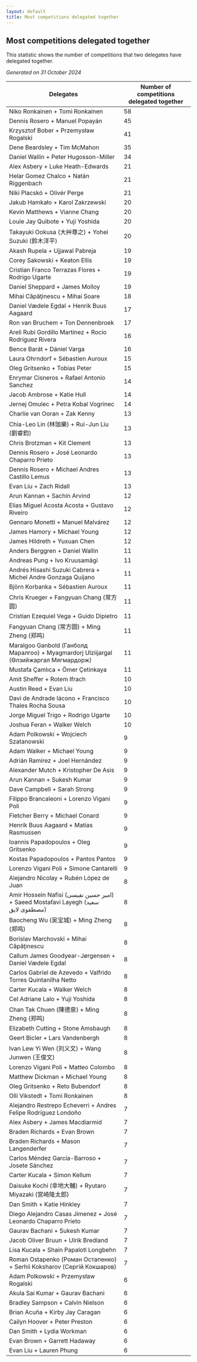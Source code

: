 ```yaml
---
layout: default
title: Most competitions delegated together
---
```

## Most competitions delegated together
This statistic shows the number of competitions that two delegates have delegated together.

*Generated on 31 October 2024*

| Delegates | Number of competitions delegated together |
| --- | --- |
| Niko Ronkainen + Tomi Ronkainen | 58 |
| Dennis Rosero + Manuel Popayán | 45 |
| Krzysztof Bober + Przemysław Rogalski | 41 |
| Dene Beardsley + Tim McMahon | 35 |
| Daniel Wallin + Peter Hugosson-Miller | 34 |
| Alex Asbery + Luke Heath-Edwards | 21 |
| Helar Gomez Chalco + Natán Riggenbach | 21 |
| Niki Placskó + Olivér Perge | 21 |
| Jakub Hamkało + Karol Zakrzewski | 20 |
| Kevin Matthews + Vianne Chang | 20 |
| Louie Jay Quibote + Yuji Yoshida | 20 |
| Takayuki Ookusa (大艸尊之) + Yohei Suzuki (鈴木洋平) | 20 |
| Akash Rupela + Ujjawal Pabreja | 19 |
| Corey Sakowski + Keaton Ellis | 19 |
| Cristian Franco Terrazas Flores + Rodrigo Ugarte | 19 |
| Daniel Sheppard + James Molloy | 19 |
| Mihai Căpăţinescu + Mihai Soare | 18 |
| Daniel Vædele Egdal + Henrik Buus Aagaard | 17 |
| Ron van Bruchem + Ton Dennenbroek | 17 |
| Areli Rubí Gordillo Martínez + Rocio Rodriguez Rivera | 16 |
| Bence Barát + Dániel Varga | 16 |
| Laura Ohrndorf + Sébastien Auroux | 15 |
| Oleg Gritsenko + Tobias Peter | 15 |
| Enrymar Cisneros + Rafael Antonio Sanchez | 14 |
| Jacob Ambrose + Katie Hull | 14 |
| Jernej Omulec + Petra Kobal Vogrinec | 14 |
| Charlie van Ooran + Zak Kenny | 13 |
| Chia-Leo Lin (林珈樂) + Rui-Jun Liu (劉睿鈞) | 13 |
| Chris Brotzman + Kit Clement | 13 |
| Dennis Rosero + José Leonardo Chaparro Prieto | 13 |
| Dennis Rosero + Michael Andres Castillo Lemus | 13 |
| Evan Liu + Zach Ridall | 13 |
| Arun Kannan + Sachin Arvind | 12 |
| Elias Miguel Acosta Acosta + Gustavo Riveiro | 12 |
| Gennaro Monetti + Manuel Malvárez | 12 |
| James Hamory + Michael Young | 12 |
| James Hildreth + Yuxuan Chen | 12 |
| Anders Berggren + Daniel Wallin | 11 |
| Andreas Pung + Ivo Kruusamägi | 11 |
| Andrés Hisashi Suzuki Cabrera + Michel Andre Gonzaga Quijano | 11 |
| Björn Korbanka + Sébastien Auroux | 11 |
| Chris Krueger + Fangyuan Chang (常方圆) | 11 |
| Cristian Ezequiel Vega + Guido Dipietro | 11 |
| Fangyuan Chang (常方圆) + Ming Zheng (郑鸣) | 11 |
| Maralgoo Ganbold (Ганболд Маралгоо) + Myagmardorj Ulziijargal (Өлзийжаргал Мягмардорж) | 11 |
| Mustafa Çamlıca + Ömer Çetinkaya | 11 |
| Amit Sheffer + Rotem Ifrach | 10 |
| Austin Reed + Evan Liu | 10 |
| Davi de Andrade Iácono + Francisco Thales Rocha Sousa | 10 |
| Jorge Miguel Trigo + Rodrigo Ugarte | 10 |
| Joshua Feran + Walker Welch | 10 |
| Adam Polkowski + Wojciech Szatanowski | 9 |
| Adam Walker + Michael Young | 9 |
| Adrián Ramírez + Joel Hernández | 9 |
| Alexander Mutch + Kristopher De Asis | 9 |
| Arun Kannan + Sukesh Kumar | 9 |
| Dave Campbell + Sarah Strong | 9 |
| Filippo Brancaleoni + Lorenzo Vigani Poli | 9 |
| Fletcher Berry + Michael Conard | 9 |
| Henrik Buus Aagaard + Matias Rasmussen | 9 |
| Ioannis Papadopoulos + Oleg Gritsenko | 9 |
| Kostas Papadopoulos + Pantos Pantos | 9 |
| Lorenzo Vigani Poli + Simone Cantarelli | 9 |
| Alejandro Nicolay + Rubén López de Juan | 8 |
| Amir Hossein Nafisi (امیر حسین نفیسی) + Saeed Mostafavi Layegh (سعید مصطفوی لایق) | 8 |
| Baocheng Wu (吴宝城) + Ming Zheng (郑鸣) | 8 |
| Borislav Marchovski + Mihai Căpăţinescu | 8 |
| Callum James Goodyear-Jørgensen + Daniel Vædele Egdal | 8 |
| Carlos Gabriel de Azevedo + Valfrido Torres Quintanilha Netto | 8 |
| Carter Kucala + Walker Welch | 8 |
| Cel Adriane Lalo + Yuji Yoshida | 8 |
| Chan Tak Chuen (陳德泉) + Ming Zheng (郑鸣) | 8 |
| Elizabeth Cutting + Stone Amsbaugh | 8 |
| Geert Bicler + Lars Vandenbergh | 8 |
| Ivan Lew Yi Wen (刘义文) + Wang Junwen (王俊文) | 8 |
| Lorenzo Vigani Poli + Matteo Colombo | 8 |
| Matthew Dickman + Michael Young | 8 |
| Oleg Gritsenko + Reto Bubendorf | 8 |
| Olli Vikstedt + Tomi Ronkainen | 8 |
| Alejandro Restrepo Echeverri + Andres Felipe Rodríguez Londoño | 7 |
| Alex Asbery + James Macdiarmid | 7 |
| Braden Richards + Evan Brown | 7 |
| Braden Richards + Mason Langenderfer | 7 |
| Carlos Méndez García-Barroso + Josete Sánchez | 7 |
| Carter Kucala + Simon Kellum | 7 |
| Daisuke Kochi (幸地大輔) + Ryutaro Miyazaki (宮崎隆太郎) | 7 |
| Dan Smith + Katie Hinkley | 7 |
| Diego Alejandro Casas Jimenez + José Leonardo Chaparro Prieto | 7 |
| Gaurav Bachani + Sukesh Kumar | 7 |
| Jacob Oliver Bruun + Ulrik Bredland | 7 |
| Lisa Kucala + Shain Papalotl Longbehn | 7 |
| Roman Ostapenko (Роман Остапенко) + Serhii Koksharov (Сергій Кокшаров) | 7 |
| Adam Polkowski + Przemysław Rogalski | 6 |
| Akula Sai Kumar + Gaurav Bachani | 6 |
| Bradley Sampson + Calvin Nielson | 6 |
| Brian Acuña + Kirby Jay Caragan | 6 |
| Cailyn Hoover + Peter Preston | 6 |
| Dan Smith + Lydia Workman | 6 |
| Evan Brown + Garrett Hadaway | 6 |
| Evan Liu + Lauren Phung | 6 |
